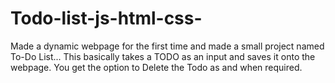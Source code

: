 # Todo-list-js-html-css-
Made a dynamic webpage for the first time and made a small project named To-Do List...
This basically takes a TODO as an input and saves it onto the webpage. You get the option to Delete the Todo as and when required.
